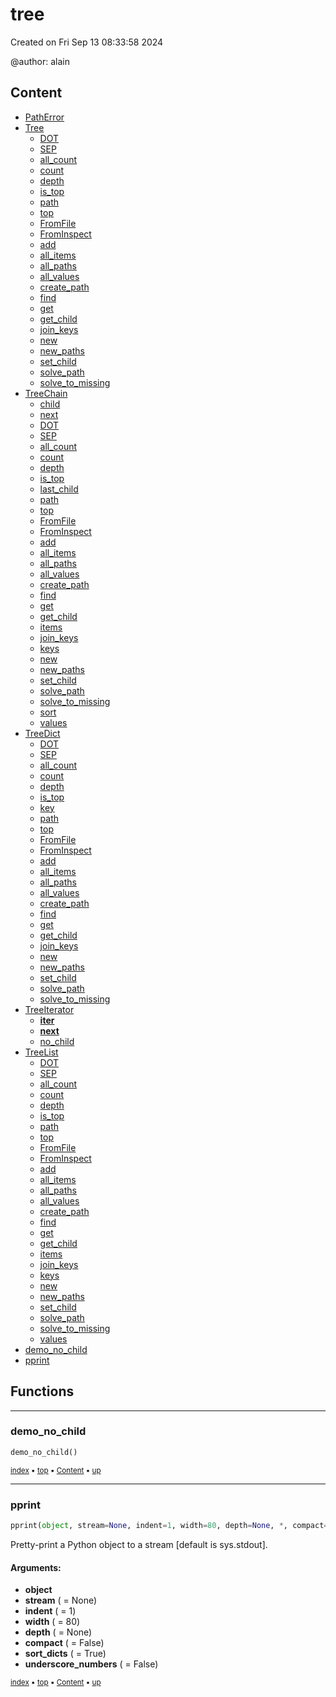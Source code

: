 # tree

Created on Fri Sep 13 08:33:58 2024

@author: alain


## Content

- [PathError](treed-tree-patherror.md#patherror)
- [Tree](treed-tree-tree.md#tree)
  - [DOT](treed-tree-tree.md#dot)
  - [SEP](treed-tree-tree.md#sep)
  - [all_count](treed-tree-tree.md#all_count)
  - [count](treed-tree-tree.md#count)
  - [depth](treed-tree-tree.md#depth)
  - [is_top](treed-tree-tree.md#is_top)
  - [path](treed-tree-tree.md#path)
  - [top](treed-tree-tree.md#top)
  - [FromFile](treed-tree-tree.md#fromfile)
  - [FromInspect](treed-tree-tree.md#frominspect)
  - [add](treed-tree-tree.md#add)
  - [all_items](treed-tree-tree.md#all_items)
  - [all_paths](treed-tree-tree.md#all_paths)
  - [all_values](treed-tree-tree.md#all_values)
  - [create_path](treed-tree-tree.md#create_path)
  - [find](treed-tree-tree.md#find)
  - [get](treed-tree-tree.md#get)
  - [get_child](treed-tree-tree.md#get_child)
  - [join_keys](treed-tree-tree.md#join_keys)
  - [new](treed-tree-tree.md#new)
  - [new_paths](treed-tree-tree.md#new_paths)
  - [set_child](treed-tree-tree.md#set_child)
  - [solve_path](treed-tree-tree.md#solve_path)
  - [solve_to_missing](treed-tree-tree.md#solve_to_missing)
- [TreeChain](treed-tree-treechain.md#treechain)
  - [child](treed-tree-treechain.md#child)
  - [next](treed-tree-treechain.md#next)
  - [DOT](treed-tree-treechain.md#dot)
  - [SEP](treed-tree-treechain.md#sep)
  - [all_count](treed-tree-treechain.md#all_count)
  - [count](treed-tree-treechain.md#count)
  - [depth](treed-tree-treechain.md#depth)
  - [is_top](treed-tree-treechain.md#is_top)
  - [last_child](treed-tree-treechain.md#last_child)
  - [path](treed-tree-treechain.md#path)
  - [top](treed-tree-treechain.md#top)
  - [FromFile](treed-tree-treechain.md#fromfile)
  - [FromInspect](treed-tree-treechain.md#frominspect)
  - [add](treed-tree-treechain.md#add)
  - [all_items](treed-tree-treechain.md#all_items)
  - [all_paths](treed-tree-treechain.md#all_paths)
  - [all_values](treed-tree-treechain.md#all_values)
  - [create_path](treed-tree-treechain.md#create_path)
  - [find](treed-tree-treechain.md#find)
  - [get](treed-tree-treechain.md#get)
  - [get_child](treed-tree-treechain.md#get_child)
  - [items](treed-tree-treechain.md#items)
  - [join_keys](treed-tree-treechain.md#join_keys)
  - [keys](treed-tree-treechain.md#keys)
  - [new](treed-tree-treechain.md#new)
  - [new_paths](treed-tree-treechain.md#new_paths)
  - [set_child](treed-tree-treechain.md#set_child)
  - [solve_path](treed-tree-treechain.md#solve_path)
  - [solve_to_missing](treed-tree-treechain.md#solve_to_missing)
  - [sort](treed-tree-treechain.md#sort)
  - [values](treed-tree-treechain.md#values)
- [TreeDict](treed-tree-treedict.md#treedict)
  - [DOT](treed-tree-treedict.md#dot)
  - [SEP](treed-tree-treedict.md#sep)
  - [all_count](treed-tree-treedict.md#all_count)
  - [count](treed-tree-treedict.md#count)
  - [depth](treed-tree-treedict.md#depth)
  - [is_top](treed-tree-treedict.md#is_top)
  - [key](treed-tree-treedict.md#key)
  - [path](treed-tree-treedict.md#path)
  - [top](treed-tree-treedict.md#top)
  - [FromFile](treed-tree-treedict.md#fromfile)
  - [FromInspect](treed-tree-treedict.md#frominspect)
  - [add](treed-tree-treedict.md#add)
  - [all_items](treed-tree-treedict.md#all_items)
  - [all_paths](treed-tree-treedict.md#all_paths)
  - [all_values](treed-tree-treedict.md#all_values)
  - [create_path](treed-tree-treedict.md#create_path)
  - [find](treed-tree-treedict.md#find)
  - [get](treed-tree-treedict.md#get)
  - [get_child](treed-tree-treedict.md#get_child)
  - [join_keys](treed-tree-treedict.md#join_keys)
  - [new](treed-tree-treedict.md#new)
  - [new_paths](treed-tree-treedict.md#new_paths)
  - [set_child](treed-tree-treedict.md#set_child)
  - [solve_path](treed-tree-treedict.md#solve_path)
  - [solve_to_missing](treed-tree-treedict.md#solve_to_missing)
- [TreeIterator](treed-tree-treeiterator.md#treeiterator)
  - [__iter__](treed-tree-treeiterator.md#__iter__)
  - [__next__](treed-tree-treeiterator.md#__next__)
  - [no_child](treed-tree-treeiterator.md#no_child)
- [TreeList](treed-tree-treelist.md#treelist)
  - [DOT](treed-tree-treelist.md#dot)
  - [SEP](treed-tree-treelist.md#sep)
  - [all_count](treed-tree-treelist.md#all_count)
  - [count](treed-tree-treelist.md#count)
  - [depth](treed-tree-treelist.md#depth)
  - [is_top](treed-tree-treelist.md#is_top)
  - [path](treed-tree-treelist.md#path)
  - [top](treed-tree-treelist.md#top)
  - [FromFile](treed-tree-treelist.md#fromfile)
  - [FromInspect](treed-tree-treelist.md#frominspect)
  - [add](treed-tree-treelist.md#add)
  - [all_items](treed-tree-treelist.md#all_items)
  - [all_paths](treed-tree-treelist.md#all_paths)
  - [all_values](treed-tree-treelist.md#all_values)
  - [create_path](treed-tree-treelist.md#create_path)
  - [find](treed-tree-treelist.md#find)
  - [get](treed-tree-treelist.md#get)
  - [get_child](treed-tree-treelist.md#get_child)
  - [items](treed-tree-treelist.md#items)
  - [join_keys](treed-tree-treelist.md#join_keys)
  - [keys](treed-tree-treelist.md#keys)
  - [new](treed-tree-treelist.md#new)
  - [new_paths](treed-tree-treelist.md#new_paths)
  - [set_child](treed-tree-treelist.md#set_child)
  - [solve_path](treed-tree-treelist.md#solve_path)
  - [solve_to_missing](treed-tree-treelist.md#solve_to_missing)
  - [values](treed-tree-treelist.md#values)
- [demo_no_child](treed-tree---tree.md#demo_no_child)
- [pprint](treed-tree---tree.md#pprint)



## Functions

----------
### demo_no_child



``` python
demo_no_child()
```




<sub>[index](index.md) :black_small_square: [top](#tree) :black_small_square: [Content](#content) :black_small_square: [up](#tree)</sub>



----------
### pprint



``` python
pprint(object, stream=None, indent=1, width=80, depth=None, *, compact=False, sort_dicts=True, underscore_numbers=False)
```

Pretty-print a Python object to a stream [default is sys.stdout].


#### Arguments:
- **object**
- **stream** ( = None)
- **indent** ( = 1)
- **width** ( = 80)
- **depth** ( = None)
- **compact** ( = False)
- **sort_dicts** ( = True)
- **underscore_numbers** ( = False)



<sub>[index](index.md) :black_small_square: [top](#tree) :black_small_square: [Content](#content) :black_small_square: [up](#tree)</sub>

